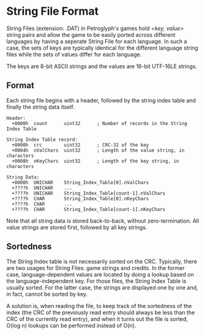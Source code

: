 # String File Format

String Files (extension: .DAT) in Petroglyph's games hold _<key, value>_ string pairs and allow the game to be easily ported across different languages by having a seperate String File for each language. In such a case, the sets of keys are typically identical for the different language string files while the sets of values differ for each language.

The keys are 8-bit ASCII strings and the values are 16-bit UTF-16LE strings.

## Format
Each string file begins with a header, followed by the string index table and finally the string data itself.

```
Header:
  +0000h  count      uint32      ; Number of records in the String Index Table

String Index Table record:
  +0000h  crc        uint32      ; CRC-32 of the key
  +0004h  nValChars  uint32      ; Length of the value string, in characters
  +0008h  nKeyChars  uint32      ; Length of the key string, in characters
  
String Data:
  +0000h  UNICHAR    String_Index_Table[0].nValChars
  +????h  UNICHAR    ...
  +????h  UNICHAR    String_Index_Table[count-1].nValChars
  +????h  CHAR       String_Index_Table[0].nKeyChars
  +????h  CHAR       ...
  +????h  CHAR       String_Index_Table[count-1].nKeyChars
```

Note that all string data is stored back-to-back, without zero-termination. All value strings are stored first, followed by all key strings.

## Sortedness
The String Index table is not necessarily sorted on the CRC. Typically, there are two usages for String Files: game strings and credits. In the former case, language-dependent values are located by doing a lookup based on the language-independent key. For those files, the String Index Table is usually sorted. For the latter case, the strings are displayed one by one and, in fact, cannot be sorted by key.

A solution is, when reading the file, to keep track of the sortedness of the index (the CRC of the previously read entry should always be less than the CRC of the currently read entry), and when it turns out the file is sorted, O(log n) lookups can be performed instead of O(n).
